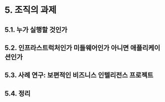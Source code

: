 # 5. 조직의 과제

## 5.1. 누가 실행할 것인가

## 5.2. 인프라스트럭처인가 미들웨어인가 아니면 애플리케이션인가

## 5.3. 사례 연구: 보편적인 비즈니스 인텔리전스 프로젝트

## 5.4. 정리
